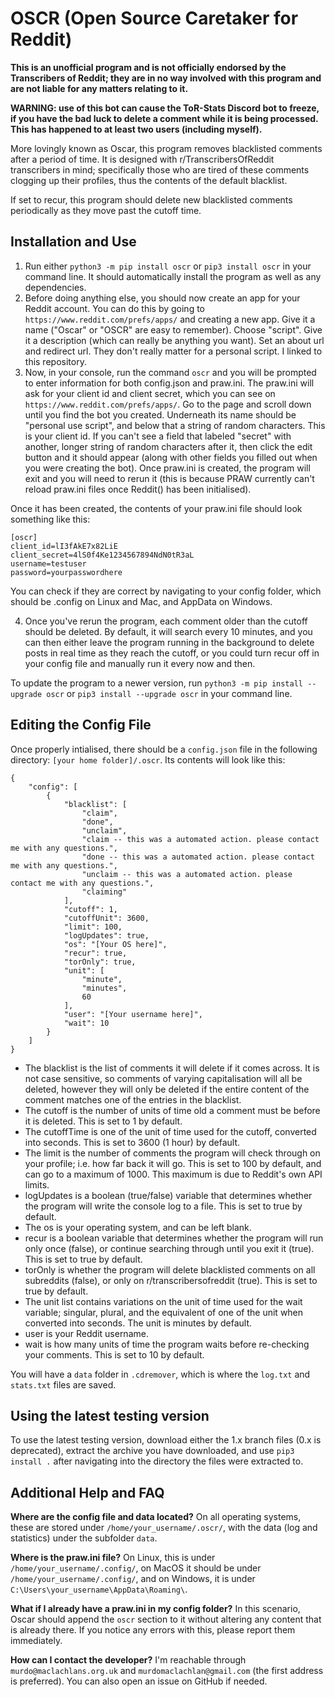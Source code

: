 # OSCR (Open Source Caretaker for Reddit)

**This is an unofficial program and is not officially endorsed by the Transcribers of Reddit; they are in no way involved with this program and are not liable for any matters relating to it.**

**WARNING: use of this bot can cause the ToR-Stats Discord bot to freeze, if you have the bad luck to delete a comment while it is being processed. This has happened to at least two users (including myself).**

More lovingly known as Oscar, this program removes blacklisted comments after a period of time. It is designed with r/TranscribersOfReddit transcribers in mind; specifically those who are tired of these comments clogging up their profiles, thus the contents of the default blacklist.

If set to recur, this program should delete new blacklisted comments periodically as they move past the cutoff time.

## Installation and Use

1. Run either `python3 -m pip install oscr` or `pip3 install oscr` in your command line. It should automatically install the program as well as any dependencies.
2. Before doing anything else, you should now create an app for your Reddit account. You can do this by going to `https://www.reddit.com/prefs/apps/` and creating a new app. 
    Give it a name ("Oscar" or "OSCR" are easy to remember).
    Choose "script". 
    Give it a description (which can really be anything you want).
    Set an about url and redirect url. They don't really matter for a personal script. I linked to this repository.
3. Now, in your console, run the command `oscr` and you will be prompted to enter information for both config.json and praw.ini. The praw.ini will ask for your client id and client secret, which you can see on `https://www.reddit.com/prefs/apps/`. Go to the page and scroll down until you find the bot you created. Underneath its name should be "personal use script", and below that a string of random characters. This is your client id. If you can't see a field that labeled "secret" with another, longer string of random characters after it, then click the edit button and it should appear (along with other fields you filled out when you were creating the bot). Once praw.ini is created, the program will exit and you will need to rerun it (this is because PRAW currently can't reload praw.ini files once Reddit() has been initialised).

Once it has been created, the contents of your praw.ini file should look something like this:
```
[oscr]
client_id=lI3fAkE7x82LiE
client_secret=4lS0f4Ke1234567894NdN0tR3aL
username=testuser
password=yourpasswordhere
```
You can check if they are correct by navigating to your config folder, which should be .config on Linux and Mac, and AppData on Windows.

4. Once you've rerun the program, each comment older than the cutoff should be deleted. By default, it will search every 10 minutes, and you can then either leave the program running in the background to delete posts in real time as they reach the cutoff, or you could turn recur off in your config file and manually run it every now and then.

To update the program to a newer version, run `python3 -m pip install --upgrade oscr` or `pip3 install --upgrade oscr` in your command line.

## Editing the Config File

Once properly intialised, there should be a `config.json` file in the following directory: `[your home folder]/.oscr`. Its contents will look like this:
```
{
    "config": [
        {
            "blacklist": [
                "claim",
                "done",
                "unclaim",
                "claim -- this was a automated action. please contact me with any questions.",
                "done -- this was a automated action. please contact me with any questions.",
                "unclaim -- this was a automated action. please contact me with any questions.",
                "claiming"
            ],
            "cutoff": 1,
            "cutoffUnit": 3600,
            "limit": 100,
            "logUpdates": true,
            "os": "[Your OS here]",
            "recur": true,
            "torOnly": true,
            "unit": [
                "minute",
                "minutes",
                60
            ],
            "user": "[Your username here]",
            "wait": 10
        }
    ]
}
```
- The blacklist is the list of comments it will delete if it comes across. It is not case sensitive, so comments of varying capitalisation will all be deleted, however they will only be deleted if the entire content of the comment matches one of the entries in the blacklist.
- The cutoff is the number of units of time old a comment must be before it is deleted. This is set to 1 by default.
- The cutoffTime is one of the unit of time used for the cutoff, converted into seconds. This is set to 3600 (1 hour) by default.
- The limit is the number of comments the program will check through on your profile; i.e. how far back it will go. This is set to 100 by default, and can go to a maximum of 1000. This maximum is due to Reddit's own API limits.
- logUpdates is a boolean (true/false) variable that determines whether the program will write the console log to a file. This is set to true by default.
- The os is your operating system, and can be left blank.
- recur is a boolean variable that determines whether the program will run only once (false), or continue searching through until you exit it (true). This is set to true by default.
- torOnly is whether the program will delete blacklisted comments on all subreddits (false), or only on r/transcribersofreddit (true). This is set to true by default.
- The unit list contains variations on the unit of time used for the wait variable; singular, plural, and the equivalent of one of the unit when converted into seconds. The unit is minutes by default.
- user is your Reddit username.
- wait is how many units of time the program waits before re-checking your comments. This is set to 10 by default.

You will have a `data` folder in `.cdremover`, which is where the `log.txt` and `stats.txt` files are saved.

## Using the latest testing version

To use the latest testing version, download either the 1.x branch files (0.x is deprecated), extract the archive you have downloaded, and use `pip3 install .` after navigating into the directory the files were extracted to.

## Additional Help and FAQ

**Where are the config file and data located?**
On all operating systems, these are stored under `/home/your_username/.oscr/`, with the data (log and statistics) under the subfolder `data`.

**Where is the praw.ini file?**
On Linux, this is under `/home/your_username/.config/`,
on MacOS it should be under `/home/your_username/.config/`,
and on Windows, it is under `C:\Users\your_username\AppData\Roaming\`.

**What if I already have a praw.ini in my config folder?**
In this scenario, Oscar should append the `oscr` section to it without altering any content that is already there. If you notice any errors with this, please report them immediately.

**How can I contact the developer?**
I'm reachable through `murdo@maclachlans.org.uk` and `murdomaclachlan@gmail.com` (the first address is preferred). You can also open an issue on GitHub if needed.
